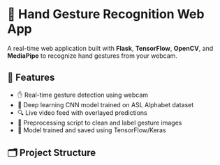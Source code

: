 # 🤖 Hand Gesture Recognition Web App

A real-time web application built with **Flask**, **TensorFlow**, **OpenCV**, and **MediaPipe** to recognize hand gestures from your webcam.

## 🚀 Features

- ✋ Real-time gesture detection using webcam
- 🧠 Deep learning CNN model trained on ASL Alphabet dataset
- 🔍 Live video feed with overlayed predictions
- 🧼 Preprocessing script to clean and label gesture images
- 💾 Model trained and saved using TensorFlow/Keras

## 🗂 Project Structure

